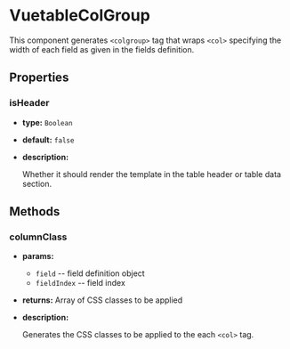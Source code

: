 # VuetableColGroup

This component generates `<colgroup>` tag that wraps `<col>` specifying the width of each field
as given in the fields definition.

## Properties
### isHeader
- **type:** `Boolean`
- **default:** `false`
- **description:**

  Whether it should render the template in the table header or table data section.

## Methods
### columnClass
- **params:**
  - `field` -- field definition object
  - `fieldIndex` -- field index

- **returns:** Array of CSS classes to be applied
- **description:**

  Generates the CSS classes to be applied to the each `<col>` tag.